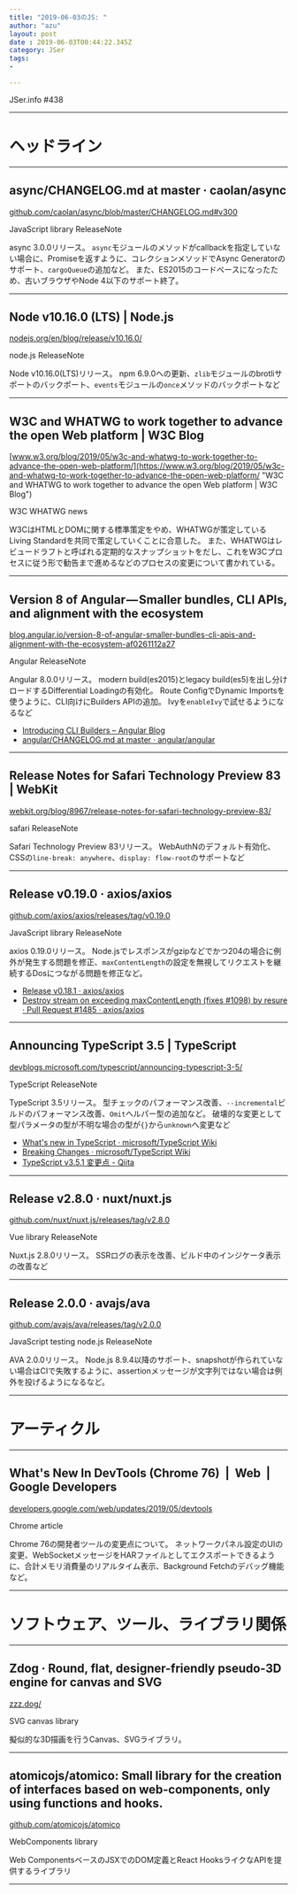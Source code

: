 ```yaml
---
title: "2019-06-03のJS: "
author: "azu"
layout: post
date : 2019-06-03T00:44:22.345Z
category: JSer
tags:
-

---
```


JSer.info #438

----

<h1 class="site-genre">ヘッドライン</h1>

----

## async/CHANGELOG.md at master · caolan/async
[github.com/caolan/async/blob/master/CHANGELOG.md#v300](https://github.com/caolan/async/blob/master/CHANGELOG.md#v300 "async/CHANGELOG.md at master · caolan/async")
<p class="jser-tags jser-tag-icon"><span class="jser-tag">JavaScript</span> <span class="jser-tag">library</span> <span class="jser-tag">ReleaseNote</span></p>

async 3.0.0リリース。
`async`モジュールのメソッドがcallbackを指定していない場合に、Promiseを返すように、コレクションメソッドでAsync Generatorのサポート、`cargoQueue`の追加など。
また、ES2015のコードベースになったため、古いブラウザやNode 4以下のサポート終了。


----

## Node v10.16.0 (LTS) | Node.js
[nodejs.org/en/blog/release/v10.16.0/](https://nodejs.org/en/blog/release/v10.16.0/ "Node v10.16.0 (LTS) | Node.js")
<p class="jser-tags jser-tag-icon"><span class="jser-tag">node.js</span> <span class="jser-tag">ReleaseNote</span></p>

Node v10.16.0(LTS)リリース。
npm 6.9.0への更新、`zlib`モジュールのbrotliサポートのバックポート、`events`モジュールの`once`メソッドのバックポートなど


----

## W3C and WHATWG to work together to advance the open Web platform | W3C Blog
[www.w3.org/blog/2019/05/w3c-and-whatwg-to-work-together-to-advance-the-open-web-platform/](https://www.w3.org/blog/2019/05/w3c-and-whatwg-to-work-together-to-advance-the-open-web-platform/ "W3C and WHATWG to work together to advance the open Web platform | W3C Blog")
<p class="jser-tags jser-tag-icon"><span class="jser-tag">W3C</span> <span class="jser-tag">WHATWG</span> <span class="jser-tag">news</span></p>

W3CはHTMLとDOMに関する標準策定をやめ、WHATWGが策定しているLiving Standardを共同で策定していくことに合意した。
また、WHATWGはレビュードラフトと呼ばれる定期的なスナップショットをだし、これをW3Cプロセスに従う形で勧告まで進めるなどのプロセスの変更について書かれている。


----

## Version 8 of Angular — Smaller bundles, CLI APIs, and alignment with the ecosystem
[blog.angular.io/version-8-of-angular-smaller-bundles-cli-apis-and-alignment-with-the-ecosystem-af0261112a27](https://blog.angular.io/version-8-of-angular-smaller-bundles-cli-apis-and-alignment-with-the-ecosystem-af0261112a27 "Version 8 of Angular — Smaller bundles, CLI APIs, and alignment with the ecosystem")
<p class="jser-tags jser-tag-icon"><span class="jser-tag">Angular</span> <span class="jser-tag">ReleaseNote</span></p>

Angular 8.0.0リリース。
modern build(es2015)とlegacy build(es5)を出し分けロードするDifferential Loadingの有効化。
Route ConfigでDynamic Importsを使うように、CLI向けにBuilders APIの追加。
Ivyを`enableIvy`で試せるようになるなど

- [Introducing CLI Builders – Angular Blog](https://blog.angular.io/introducing-cli-builders-d012d4489f1b "Introducing CLI Builders – Angular Blog")
- [angular/CHANGELOG.md at master · angular/angular](https://github.com/angular/angular/blob/master/CHANGELOG.md#800-2019-05-28 "angular/CHANGELOG.md at master · angular/angular")

----

## Release Notes for Safari Technology Preview 83 | WebKit
[webkit.org/blog/8967/release-notes-for-safari-technology-preview-83/](https://webkit.org/blog/8967/release-notes-for-safari-technology-preview-83/ "Release Notes for Safari Technology Preview 83 | WebKit")
<p class="jser-tags jser-tag-icon"><span class="jser-tag">safari</span> <span class="jser-tag">ReleaseNote</span></p>

Safari Technology Preview 83リリース。
WebAuthNのデフォルト有効化、CSSの`line-break: anywhere`、`display: flow-root`のサポートなど


----

## Release v0.19.0 · axios/axios
[github.com/axios/axios/releases/tag/v0.19.0](https://github.com/axios/axios/releases/tag/v0.19.0 "Release v0.19.0 · axios/axios")
<p class="jser-tags jser-tag-icon"><span class="jser-tag">JavaScript</span> <span class="jser-tag">library</span> <span class="jser-tag">ReleaseNote</span></p>

axios 0.19.0リリース。
Node.jsでレスポンスがgzipなどでかつ204の場合に例外が発生する問題を修正、`maxContentLength`の設定を無視してリクエストを継続するDosにつながる問題を修正など。

- [Release v0.18.1 · axios/axios](https://github.com/axios/axios/releases/tag/v0.18.1 "Release v0.18.1 · axios/axios")
- [Destroy stream on exceeding maxContentLength (fixes #1098) by resure · Pull Request #1485 · axios/axios](https://github.com/axios/axios/pull/1485 "Destroy stream on exceeding maxContentLength (fixes #1098) by resure · Pull Request #1485 · axios/axios")

----

## Announcing TypeScript 3.5 | TypeScript
[devblogs.microsoft.com/typescript/announcing-typescript-3-5/](https://devblogs.microsoft.com/typescript/announcing-typescript-3-5/ "Announcing TypeScript 3.5 | TypeScript")
<p class="jser-tags jser-tag-icon"><span class="jser-tag">TypeScript</span> <span class="jser-tag">ReleaseNote</span></p>

TypeScript 3.5リリース。
型チェックのパフォーマンス改善、`--incremental`ビルドのパフォーマンス改善、`Omit`ヘルパー型の追加など。
破壊的な変更として型パラメータの型が不明な場合の型が`{}`から`unknown`へ変更など

- [What's new in TypeScript · microsoft/TypeScript Wiki](https://github.com/Microsoft/TypeScript/wiki/What's-new-in-TypeScript#typescript-35 "What&#x27;s new in TypeScript · microsoft/TypeScript Wiki")
- [Breaking Changes · microsoft/TypeScript Wiki](https://github.com/Microsoft/TypeScript/wiki/Breaking-Changes#typescript-35 "Breaking Changes · microsoft/TypeScript Wiki")
- [TypeScript v3.5.1 変更点 - Qiita](https://qiita.com/vvakame/items/e7bbaff54db8fbf986bb "TypeScript v3.5.1 変更点 - Qiita")

----

## Release v2.8.0 · nuxt/nuxt.js
[github.com/nuxt/nuxt.js/releases/tag/v2.8.0](https://github.com/nuxt/nuxt.js/releases/tag/v2.8.0 "Release v2.8.0 · nuxt/nuxt.js")
<p class="jser-tags jser-tag-icon"><span class="jser-tag">Vue</span> <span class="jser-tag">library</span> <span class="jser-tag">ReleaseNote</span></p>

Nuxt.js 2.8.0リリース。
SSRログの表示を改善、ビルド中のインジケータ表示の改善など


----

## Release 2.0.0 · avajs/ava
[github.com/avajs/ava/releases/tag/v2.0.0](https://github.com/avajs/ava/releases/tag/v2.0.0 "Release 2.0.0 · avajs/ava")
<p class="jser-tags jser-tag-icon"><span class="jser-tag">JavaScript</span> <span class="jser-tag">testing</span> <span class="jser-tag">node.js</span> <span class="jser-tag">ReleaseNote</span></p>

AVA 2.0.0リリース。
Node.js 8.9.4以降のサポート、snapshotが作られていない場合はCIで失敗するように、assertionメッセージが文字列ではない場合は例外を投げるようになるなど。


----
<h1 class="site-genre">アーティクル</h1>

----

## What's New In DevTools (Chrome 76)  |  Web  |  Google Developers
[developers.google.com/web/updates/2019/05/devtools](https://developers.google.com/web/updates/2019/05/devtools "What's New In DevTools (Chrome 76)  |  Web  |  Google Developers")
<p class="jser-tags jser-tag-icon"><span class="jser-tag">Chrome</span> <span class="jser-tag">article</span></p>

Chrome 76の開発者ツールの変更点について。
ネットワークパネル設定のUIの変更、WebSocketメッセージをHARファイルとしてエクスポートできるように、合計メモリ消費量のリアルタイム表示、Background Fetchのデバッグ機能など。


----
<h1 class="site-genre">ソフトウェア、ツール、ライブラリ関係</h1>

----

## Zdog · Round, flat, designer-friendly pseudo-3D engine for canvas and SVG
[zzz.dog/](https://zzz.dog/ "Zdog · Round, flat, designer-friendly pseudo-3D engine for canvas and SVG")
<p class="jser-tags jser-tag-icon"><span class="jser-tag">SVG</span> <span class="jser-tag">canvas</span> <span class="jser-tag">library</span></p>

擬似的な3D描画を行うCanvas、SVGライブラリ。


----

## atomicojs/atomico: Small library for the creation of interfaces based on web-components, only using functions and hooks.
[github.com/atomicojs/atomico](https://github.com/atomicojs/atomico "atomicojs/atomico: Small library for the creation of interfaces based on web-components, only using functions and hooks.")
<p class="jser-tags jser-tag-icon"><span class="jser-tag">WebComponents</span> <span class="jser-tag">library</span></p>

Web ComponentsベースのJSXでのDOM定義とReact HooksライクなAPIを提供するライブラリ


----
